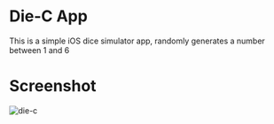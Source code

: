 # Die-C App
This is a simple iOS dice simulator app, randomly generates a number between 1 and 6

# Screenshot
![die-c](https://user-images.githubusercontent.com/198389/39231609-a146337a-4838-11e8-8857-1951050ba63e.png)